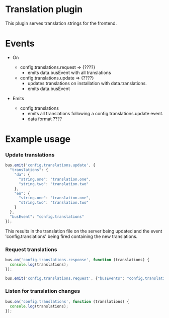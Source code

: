 # Translation plugin
This plugin serves translation strings for the frontend.

# Events

  * On
    * config.translations.request => {????}
      - emits data.busEvent with all translations
    * config.translations.update => {????}
      - updates translations on installation with data.translations.
      - emits data.busEvent

  * Emits
    * config.translations
      - emits all translations following a config.translations.update event.
      - data format ????

# Example usage

### Update translations
```javascript
bus.emit('config.translations.update', {
  "translations": {
    "da": {
      "string.one": "translation.one",
      "string.two": "translation.two"    
    },
    "en": {
      "string.one": "translation.one",
      "string.two": "translation.two"
    }
  },
  "busEvent": "config.translations"
});
```

This results in the translation file on the server being updated and 
the event 'config.translations' being fired containing the new translations.

### Request translations
```javascript
bus.on('config.translations.response', function (translations) {
  console.log(translations);
});

bus.emit('config.translations.request', {"busEvents": "config.translations.response"});
```

### Listen for translation changes
```javascript
bus.on('config.translations', function (translations) {
  console.log(translations);
});
```
